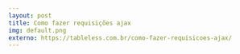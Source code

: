 ```yaml
---
layout: post
title: Como fazer requisições ajax
img: default.png
externo: https://tableless.com.br/como-fazer-requisicoes-ajax/
---
```

